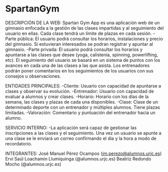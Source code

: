 # SpartanGym

DESCRIPCIÓN DE LA WEB:
Spartan Gym App es una aplicación web de un gimnasio enfocada a la gestión de las clases impartidas y al seguimiento del usuario en ellas. Cada clase tendrá un límite de plazas en cada sesión. 
-Parte pública: El usuario podrá consultar los horarios, instalaciones y precio del gimnasio. Si estuvieran interesados se podran registrar y apuntar al gimnasio. 
-Parte privada: El usuario podrá consultar los horarios y apuntarse a las clases que desee (yoga, calistenia, spinning, powerlifting, etc). El seguimiento del usuario se basará en un sistema de puntos con los avances en cada una de las clases a las que asista. Los entrenadores podrán poner comentarios en los seguimientos de los usuarios con sus consejos u observaciones.


ENTIDADES PRINCIPALES:
-Cliente: Usuario con capacidad de apuntarse a clases y observar su evolución.
-Entrenador: Usuario con capacidad de evaluar a alumnos y crear clases.
-Horario: Horario con los días de la semana, las clases y plazas de cada una disponibles.
-Clase: Clase de un determinado deporte con un entrenador y múltiples alumnos. Tiene plazas limitadas.
-Valoración: Comentario y puntuación del entrenador hacia un alumno.


SERVICIO INTERNO:
-La aplicación será capaz de gestionar las inscripciones a las clases y el seguimiento. Una vez un usuario se apunte a una clase se le enviará un correo confirmando el dia y la hora a modo de recordatorio.


INTEGRANTES:
José Manuel Pérez Ocampos (jm.perezo@alumnos.urjc.es)
Ervi Saúl Loachamin Llumiquinga (@alumnos.urjc.es)
Beatriz Redondo Mocho (@alumnos.urjc.es)
